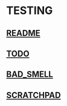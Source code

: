 # TESTING

## [README](README.md)

## [TODO](TODO.md)

## [BAD_SMELL](BAD_SMELL.md)

## [SCRATCHPAD](SCRATCHPAD.md)
